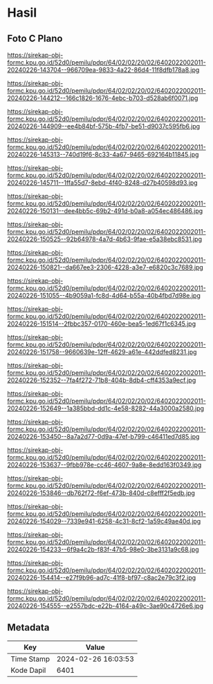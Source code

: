 # Hasil

## Foto C Plano

https://sirekap-obj-formc.kpu.go.id/52d0/pemilu/pdpr/64/02/02/20/02/6402022002011-20240226-143704--966709ea-9833-4a22-86d4-11f8dfb178a8.jpg

https://sirekap-obj-formc.kpu.go.id/52d0/pemilu/pdpr/64/02/02/20/02/6402022002011-20240226-144212--166c1826-1676-4ebc-b703-d528ab6f0071.jpg

https://sirekap-obj-formc.kpu.go.id/52d0/pemilu/pdpr/64/02/02/20/02/6402022002011-20240226-144909--ee4b84bf-575b-4fb7-be51-d9037c595fb6.jpg

https://sirekap-obj-formc.kpu.go.id/52d0/pemilu/pdpr/64/02/02/20/02/6402022002011-20240226-145313--740d19f6-8c33-4a67-9465-692164b11845.jpg

https://sirekap-obj-formc.kpu.go.id/52d0/pemilu/pdpr/64/02/02/20/02/6402022002011-20240226-145711--1ffa55d7-8ebd-4f40-8248-d27b40598d93.jpg

https://sirekap-obj-formc.kpu.go.id/52d0/pemilu/pdpr/64/02/02/20/02/6402022002011-20240226-150131--dee4bb5c-69b2-491d-b0a8-a054ec486486.jpg

https://sirekap-obj-formc.kpu.go.id/52d0/pemilu/pdpr/64/02/02/20/02/6402022002011-20240226-150525--92b64978-4a7d-4b63-9fae-e5a38ebc8531.jpg

https://sirekap-obj-formc.kpu.go.id/52d0/pemilu/pdpr/64/02/02/20/02/6402022002011-20240226-150821--da667ee3-2306-4228-a3e7-e6820c3c7689.jpg

https://sirekap-obj-formc.kpu.go.id/52d0/pemilu/pdpr/64/02/02/20/02/6402022002011-20240226-151055--4b9059a1-fc8d-4d64-b55a-40b4fbd7d98e.jpg

https://sirekap-obj-formc.kpu.go.id/52d0/pemilu/pdpr/64/02/02/20/02/6402022002011-20240226-151514--2fbbc357-0170-460e-bea5-1ed67f1c6345.jpg

https://sirekap-obj-formc.kpu.go.id/52d0/pemilu/pdpr/64/02/02/20/02/6402022002011-20240226-151758--9660639e-12ff-4629-a61e-442ddfed8231.jpg

https://sirekap-obj-formc.kpu.go.id/52d0/pemilu/pdpr/64/02/02/20/02/6402022002011-20240226-152352--7fa4f272-71b8-404b-8db4-cff4353a9ecf.jpg

https://sirekap-obj-formc.kpu.go.id/52d0/pemilu/pdpr/64/02/02/20/02/6402022002011-20240226-152649--1a385bbd-dd1c-4e58-8282-44a3000a2580.jpg

https://sirekap-obj-formc.kpu.go.id/52d0/pemilu/pdpr/64/02/02/20/02/6402022002011-20240226-153450--8a7a2d77-0d9a-47ef-b799-c46411ed7d85.jpg

https://sirekap-obj-formc.kpu.go.id/52d0/pemilu/pdpr/64/02/02/20/02/6402022002011-20240226-153637--9fbb978e-cc46-4607-9a8e-8edd163f0349.jpg

https://sirekap-obj-formc.kpu.go.id/52d0/pemilu/pdpr/64/02/02/20/02/6402022002011-20240226-153846--db762f72-f6ef-473b-840d-c8efff2f5edb.jpg

https://sirekap-obj-formc.kpu.go.id/52d0/pemilu/pdpr/64/02/02/20/02/6402022002011-20240226-154029--7339e941-6258-4c31-8cf2-1a59c49ae40d.jpg

https://sirekap-obj-formc.kpu.go.id/52d0/pemilu/pdpr/64/02/02/20/02/6402022002011-20240226-154233--6f9a4c2b-f83f-47b5-98e0-3be3131a9c68.jpg

https://sirekap-obj-formc.kpu.go.id/52d0/pemilu/pdpr/64/02/02/20/02/6402022002011-20240226-154414--e27f9b96-ad7c-41f8-bf97-c8ac2e79c3f2.jpg

https://sirekap-obj-formc.kpu.go.id/52d0/pemilu/pdpr/64/02/02/20/02/6402022002011-20240226-154555--e2557bdc-e22b-4164-a49c-3ae90c4726e6.jpg


## Metadata

| Key        | Value               |
| ---------- | ------------------- |
| Time Stamp | 2024-02-26 16:03:53 |
| Kode Dapil | 6401                |




